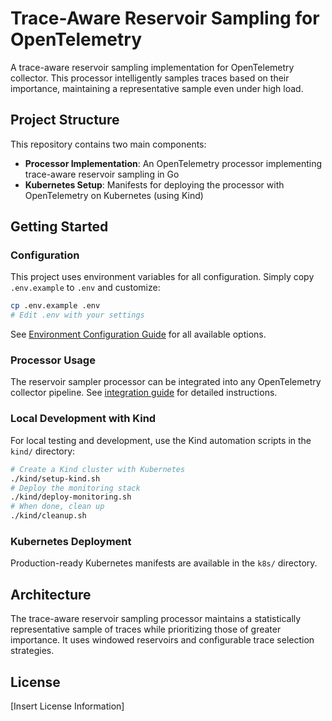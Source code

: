 # Trace-Aware Reservoir Sampling for OpenTelemetry

A trace-aware reservoir sampling implementation for OpenTelemetry collector. This processor intelligently samples traces based on their importance, maintaining a representative sample even under high load.

## Project Structure

This repository contains two main components:

- **Processor Implementation**: An OpenTelemetry processor implementing trace-aware reservoir sampling in Go
- **Kubernetes Setup**: Manifests for deploying the processor with OpenTelemetry on Kubernetes (using Kind)

## Getting Started

### Configuration

This project uses environment variables for all configuration. Simply copy `.env.example` to `.env` and customize:

```bash
cp .env.example .env
# Edit .env with your settings
```

See [Environment Configuration Guide](ENV-CONFIG.md) for all available options.

### Processor Usage

The reservoir sampler processor can be integrated into any OpenTelemetry collector pipeline. See [integration guide](docs/integration-guide.md) for detailed instructions.

### Local Development with Kind

For local testing and development, use the Kind automation scripts in the `kind/` directory:

```bash
# Create a Kind cluster with Kubernetes
./kind/setup-kind.sh
# Deploy the monitoring stack
./kind/deploy-monitoring.sh
# When done, clean up
./kind/cleanup.sh
```

### Kubernetes Deployment

Production-ready Kubernetes manifests are available in the `k8s/` directory.

## Architecture

The trace-aware reservoir sampling processor maintains a statistically representative sample of traces while prioritizing those of greater importance. It uses windowed reservoirs and configurable trace selection strategies.

## License

[Insert License Information]